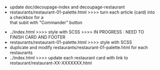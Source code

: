- update doc/decoupage-index and decoupage-restaurant
- restaurants/restaurant-01-palette.html >>>> turn each article (card) into a checkbox for a <form> that subit with "Commander" button
- ../index.html >>>> style with SCSS >>>> IN PROGRESS : NEED TO FINISH CARD AND FOOTER
- restaurants/restaurant-01-palette.html >>>> style with SCSS
- duplicate and modify restaurants/restaurant-01-palette.html for each restaurants
- ../index.html >>>> update each restaurant card with link to restaurant/restaurant-XX-XXXXXXX.html